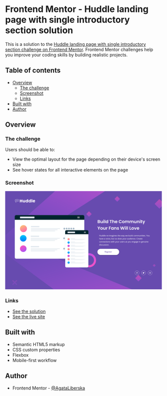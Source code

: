 # Frontend Mentor - Huddle landing page with single introductory section solution

This is a solution to the [Huddle landing page with single introductory section challenge on Frontend Mentor](https://www.frontendmentor.io/challenges/huddle-landing-page-with-a-single-introductory-section-B_2Wvxgi0). Frontend Mentor challenges help you improve your coding skills by building realistic projects. 

## Table of contents

- [Overview](#overview)
  - [The challenge](#the-challenge)
  - [Screenshot](#screenshot)
  - [Links](#links)
- [Built with](#built-with)
- [Author](#author)

## Overview

### The challenge

Users should be able to:

- View the optimal layout for the page depending on their device's screen size
- See hover states for all interactive elements on the page

### Screenshot

![](./images/huddle-screenshot.png)

### Links

- [See the solution](https://your-solution-url.com)
- [See the live site](https://huddle-landing-page-topaz-delta.vercel.app/)

## Built with

- Semantic HTML5 markup
- CSS custom properties
- Flexbox
- Mobile-first workflow

## Author

- Frontend Mentor - [@AgataLiberska](https://www.frontendmentor.io/profile/AgataLiberska)

